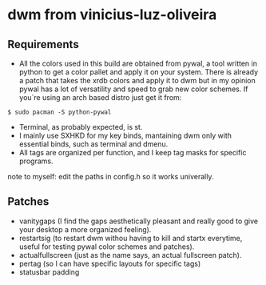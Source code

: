 # dwm from vinicius-luz-oliveira

## Requirements
* All the colors used in this build are obtained from pywal, a tool written in python to get a color pallet and apply it on your system. There is already a patch that takes the xrdb colors and apply it to dwm but in my opinion pywal has a lot of versatility and speed to grab new color schemes. If you`re using an arch based distro just get it from:
```
$ sudo pacman -S python-pywal
```
* Terminal, as probably expected, is st.
* I mainly use SXHKD for my key binds, mantaining dwm only with essential binds, such as terminal and dmenu.
* All tags are organized per function, and I keep tag masks for specific programs.

note to myself: edit the paths in config.h so it works univerally.

## Patches
* vanitygaps (I find the gaps aesthetically pleasant and really good to give your desktop a more organized feeling).
* restartsig (to restart dwm withou having to kill and startx everytime, useful for testing pywal color schemes and patches).
* actualfullscreen (just as the name says, an actual fullscreen patch).
* pertag (so I can have specific layouts for specific tags)
* statusbar padding
